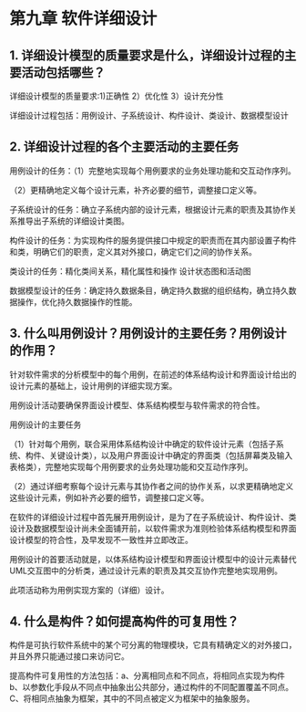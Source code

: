 
# 第九章 软件详细设计

## **1. 详细设计模型的质量要求是什么，详细设计过程的主要活动包括哪些？**

详细设计模型的质量要求:1)正确性 2）优化性 3）设计充分性

详细设计过程包括：用例设计、子系统设计、构件设计、类设计、数据模型设计



## **2. 详细设计过程的各个主要活动的主要任务**

用例设计的任务：（1）完整地实现每个用例要求的业务处理功能和交互动作序列。

（2）更精确地定义每个设计元素，补齐必要的细节，调整接口定义等。

子系统设计的任务：确立子系统内部的设计元素，根据设计元素的职责及其协作关系推导出子系统的详细设计类图。

构件设计的任务：为实现构件的服务提供接口中规定的职责而在其内部设置子构件和类，明确它们的职责，定义其对外接口，确定它们之间的协作关系。

类设计的任务：精化类间关系，精化属性和操作 设计状态图和活动图

数据模型设计的任务：确定持久数据条目，确定持久数据的组织结构，确立持久数据操作，优化持久数据操作的性能。



## **3. 什么叫用例设计？用例设计的主要任务？用例设计的作用？**

针对软件需求的分析模型中的每个用例，在前述的体系结构设计和界面设计给出的设计元素的基础上，设计用例的详细实现方案。

用例设计活动要确保界面设计模型、体系结构模型与软件需求的符合性。

用例设计的主要任务

（1）针对每个用例，联合采用体系结构设计中确定的软件设计元素（包括子系统、构件、关键设计类），以及用户界面设计中确定的界面类（包括屏幕类及输入表格类），完整地实现每个用例要求的业务处理功能和交互动作序列。

（2）通过详细考察每个设计元素与其协作者之间的协作关系，以求更精确地定义这些设计元素，例如补齐必要的细节，调整接口定义等。

在软件的详细设计过程中首先展开用例设计，是为了在子系统设计、构件设计、类设计及数据模型设计尚未全面铺开前，以软件需求为准则检验体系结构模型和界面设计模型的符合性，及早发现不一致性并立即改正。

用例设计的首要活动就是，以体系结构设计模型和界面设计模型中的设计元素替代UML交互图中的分析类，通过设计元素的职责及其交互协作完整地实现用例。

此项活动称为用例实现方案的（详细）设计。



## **4. 什么是构件？如何提高构件的可复用性？**

构件是可执行软件系统中的某个可分离的物理模块，它具有精确定义的对外接口，并且外界只能通过接口来访问它。

提高构件可复用性的方法包括：a、分离相同点和不同点，将相同点实现为构件 b、以参数化手段从不同点中抽象出公共部分，通过构件的不同配置覆盖不同点。C、将相同点抽象为框架，其中的不同点被定义为框架中的抽象服务。

 